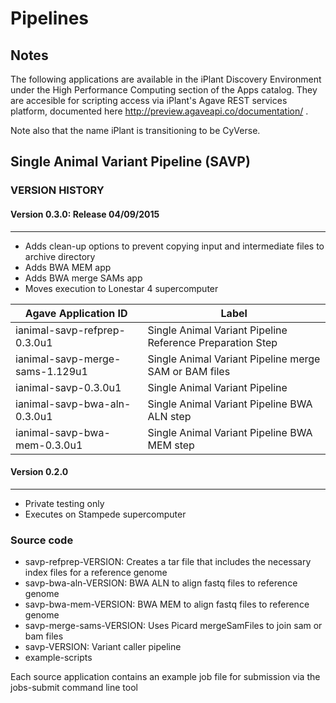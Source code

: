 # Pipelines

## Notes
The following applications are available in the iPlant Discovery Environment under the High Performance Computing section of the Apps catalog. They are accesible for scripting access via iPlant's Agave REST services platform, documented here http://preview.agaveapi.co/documentation/ .

Note also that the name iPlant is transitioning to be CyVerse.

## Single Animal Variant Pipeline (SAVP)

### VERSION HISTORY

#### Version 0.3.0: Release 04/09/2015
---
* Adds clean-up options to prevent copying input and intermediate files to archive directory
* Adds BWA MEM app
* Adds BWA merge SAMs app
* Moves execution to Lonestar 4 supercomputer

| Agave Application ID | Label |
| -------------------- | ----- |
| ianimal-savp-refprep-0.3.0u1 | Single Animal Variant Pipeline Reference Preparation Step |
| ianimal-savp-merge-sams-1.129u1 | Single Animal Variant Pipeline merge SAM or BAM files |
| ianimal-savp-0.3.0u1 | Single Animal Variant Pipeline |
| ianimal-savp-bwa-aln-0.3.0u1 | Single Animal Variant Pipeline BWA ALN step |
| ianimal-savp-bwa-mem-0.3.0u1 | Single Animal Variant Pipeline BWA MEM step |

#### Version 0.2.0
---
* Private testing only
* Executes on Stampede supercomputer

### Source code

* savp-refprep-VERSION: Creates a tar file that includes the necessary index files for a reference genome
* savp-bwa-aln-VERSION: BWA ALN to align fastq files to reference genome
* savp-bwa-mem-VERSION: BWA MEM to align fastq files to reference genome
* savp-merge-sams-VERSION: Uses Picard mergeSamFiles to join sam or bam files
* savp-VERSION: Variant caller pipeline
* example-scripts

Each source application contains an example job file for submission via the jobs-submit command line tool
